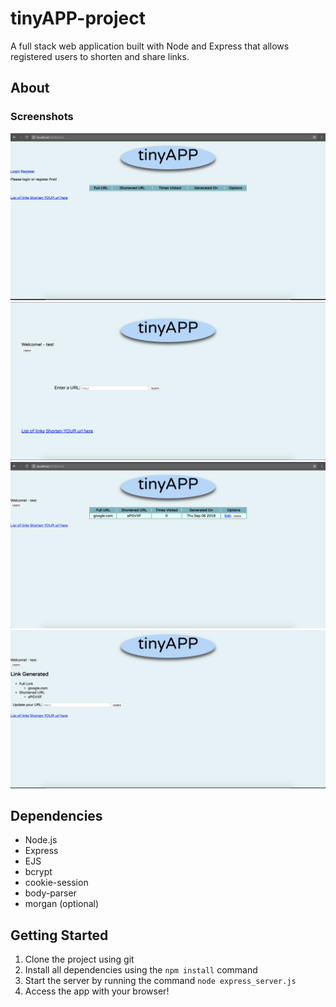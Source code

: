 # tinyAPP-project

A full stack web application built with Node and Express that allows registered users to shorten and share links.

## About
### Screenshots
!['Home page'](https://github.com/RayKayy/tinyapp-project/blob/master/docs/home_page.png?raw=true)
!['New link page'](https://github.com/RayKayy/tinyapp-project/blob/master/docs/new_link.png?raw=true)
!['User page'](https://github.com/RayKayy/tinyapp-project/blob/master/docs/user_home.png?raw=true)
!['Update page'](https://github.com/RayKayy/tinyapp-project/blob/master/docs/update_link.png?raw=true)


## Dependencies
- Node.js
- Express
- EJS
- bcrypt
- cookie-session
- body-parser
- morgan (optional)

## Getting Started

1. Clone the project using git
2. Install all dependencies using the `npm install` command
3. Start the server by running the command `node express_server.js`
4. Access the app with your browser!
